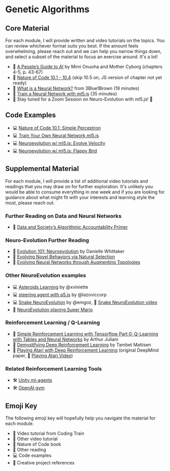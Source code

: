 # Genetic Algorithms

## Core Material

For each module, I will provide written and video tutorials on the topics. You can review whichever format suits you best. If the amount feels overwhelming, please reach out and we can help you narrow things down, and select a subset of the material to focus an exercise around. It's a lot!

- 📕 [A People’s Guide to AI](https://www.alliedmedia.org/files/peoples-guide-ai.pdf) by Mimi Onuoha and Mother Cyborg (chapters 4-5, p. 43-67)
- 📗 [Nature of Code 10.1 - 10.4](https://natureofcode.com/book/chapter-10-neural-networks/) (skip 10.5 on, JS version of chapter not yet ready)
- 🎥 [What is a Neural Network?](https://youtu.be/aircAruvnKk?list=PLZHQObOWTQDNU6R1_67000Dx_ZCJB-3pi) from 3Blue1Brown (19 minutes)
- 🚂 [Train a Neural Network with ml5.js](https://thecodingtrain.com/learning/ml5/6.1-train-your-own.html) (35 minutes)
- 🚨 Stay tuned for a Zoom Session on Neuro-Evolution with ml5.js! 🚨

## Code Examples

- 💻 [Nature of Code 10.1: Simple Perceptron](https://editor.p5js.org/natureofcode/sketches/HkJ0cRmux)
- 💻 [Train Your Own Neural Network ml5.js](https://editor.p5js.org/codingtrain/sketches/zwGahux8a)
- 💻 [Neuroevolution w/ ml5.js: Evolve Velocity](https://editor.p5js.org/natureofcode/sketches/CF9M3atLy)
- 💻 [Neuroevolution w/ ml5.js: Flappy Bird](https://editor.p5js.org/natureofcode/sketches/gF3JHSwca)

## Supplemental Material

For each module, I will provide a list of additional video tutorials and readings that you may draw on for further exploration. It's unlikely you would be able to consume everything in one week and if you are looking for guidance about what might fit with your interests and learning style the most, please reach out.

### Further Reading on Data and Neural Networks

- 📕 [Data and Society’s Algorithmic Accountability Primer](https://datasociety.net/wp-content/uploads/2018/04/Data_Society_Algorithmic_Accountability_Primer_FINAL-4.pdf)

### Neuro-Evolution Further Reading

- 📕 [Evolution 101: Neuroevolution](https://www3.beacon-center.org/blog/2012/08/13/evolution-101-neuroevolution/) by Danielle Whittaker
- 📕 [Evolving Novel Behaviors via Natural Selection](http://www.channon.net/alastair/geb/alife6/channon_ad_alife6.pdf)
- 📕 [Evolving Neural Networks through Augmenting Topologies](http://nn.cs.utexas.edu/downloads/papers/stanley.ec02.pdf)

### Other NeuroEvolution examples

- 💻 [Asteroids Learning](https://github.com/xviniette/AsteroidsLearning) by @xviniette
- 💻 [steering agent with p5.js](https://github.com/lazoviccorp/aijs2/tree/gh-pages) by @lazoviccorp
- 💻 [Snake NeuroEvolution](https://github.com/emgoz/Neural-network-snake) by @emgoz, 🎥 [Snake NeuroEvolution video](https://www.youtube.com/watch?v=BBLJFYr7zB8&t=0s)
- 🎥 [NeuroEvolution playing Super Mario](https://www.youtube.com/watch?v=qv6UVOQ0F44)

### Reinforcement Learning / Q-Learning

- 📕 [Simple Reinforcement Learning with Tensorflow Part 0: Q-Learning with Tables and Neural Networks](https://medium.com/emergent-future/simple-reinforcement-learning-with-tensorflow-part-0-q-learning-with-tables-and-neural-networks-d195264329d0) by Arthur Juliani
- 📕 [Demystifying Deep Reinforcement Learning](https://www.nervanasys.com/demystifying-deep-reinforcement-learning/) by Tambet Matiisen
- 📕 [Playing Atari with Deep Reinforcement Learning](https://arxiv.org/abs/1312.5602) (original DeepMind paper, 🎥 [Playing Atari Video](https://www.youtube.com/watch?v=V1eYniJ0Rnk))

### Related Reinforcement Learning Tools

- 🛠 [Unity ml-agents](https://github.com/Unity-Technologies/ml-agents)
- 🛠 [OpenAI gym](https://gym.openai.com/)

## Emoji Key

The following emoji key will hopefully help you navigate the material for each module.

- 🚂 Video tutorial from Coding Train
- 🎥 Other video tutorial
- 📗 Nature of Code book
- 📕 Other reading
- 💻 Code examples
- 🎨 Creative project references
